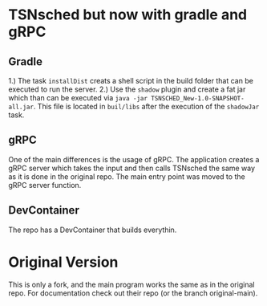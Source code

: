# TSNsched but now with gradle and gRPC
## Gradle
1.) The task `installDist` creats a shell script in the build folder that can be executed to run the server.
2.) Use the `shadow` plugin and create a fat jar which than can be executed via `java -jar TSNSCHED_New-1.0-SNAPSHOT-all.jar`. This file is located in `buil/libs` after the execution of the `shadowJar` task.

## gRPC
One of the main differences is the usage of gRPC.
The application creates a gRPC server which takes the input and then calls TSNsched the same way as it is done in the original repo.
The main entry point was moved to the gRPC server function.

## DevContainer
The repo has a DevContainer that builds everythin.

# Original Version
This is only a fork, and the main program works the same as in the original repo.
For documentation check out their repo (or the branch original-main).

